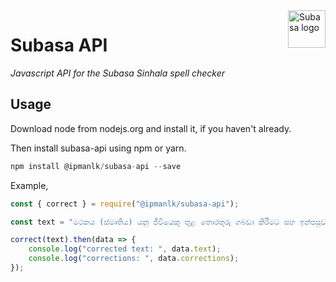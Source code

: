 <a href="http://speller.subasa.lk/">
    <img src="https://i.imgur.com/gBcNlON.png" alt="Subasa logo" title="Subasa" align="right" height="60" />
</a>

# Subasa API
_Javascript API for the Subasa Sinhala spell checker_

## Usage

Download node from nodejs.org and install it, if you haven't already.

Then install subasa-api using npm or yarn.

```javascript
npm install @ipmanlk/subasa-api --save
```

Example,

```javascript
const { correct } = require("@ipmanlk/subasa-api");

const text = "මථකය (ස්මෘතිය) යනු ජීවියෙකු තුළ තොරතුරු ගබඩා කිරීමට සහ ඉන්පසුව එම තොරතුරු ණැවත එලි දැක්වීමට ඇති හැකියාවයි.";

correct(text).then(data => {
    console.log("corrected text: ", data.text);
    console.log("corrections: ", data.corrections);
});
```

